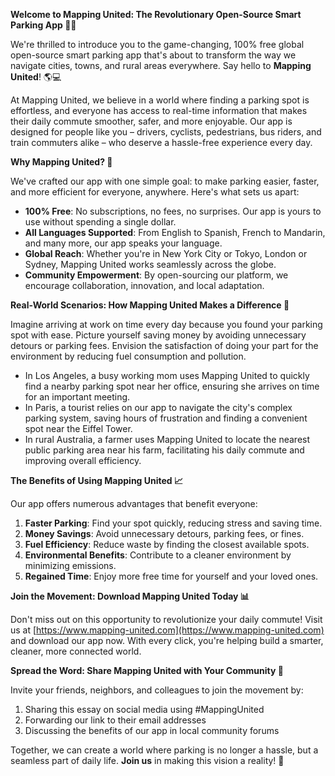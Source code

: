 **Welcome to Mapping United: The Revolutionary Open-Source Smart Parking App 🚀👋**

We're thrilled to introduce you to the game-changing, 100% free global open-source smart parking app that's about to transform the way we navigate cities, towns, and rural areas everywhere. Say hello to **Mapping United**! 🌎💻

At Mapping United, we believe in a world where finding a parking spot is effortless, and everyone has access to real-time information that makes their daily commute smoother, safer, and more enjoyable. Our app is designed for people like you – drivers, cyclists, pedestrians, bus riders, and train commuters alike – who deserve a hassle-free experience every day.

**Why Mapping United? 🤔**

We've crafted our app with one simple goal: to make parking easier, faster, and more efficient for everyone, anywhere. Here's what sets us apart:

*   **100% Free**: No subscriptions, no fees, no surprises. Our app is yours to use without spending a single dollar.
*   **All Languages Supported**: From English to Spanish, French to Mandarin, and many more, our app speaks your language.
*   **Global Reach**: Whether you're in New York City or Tokyo, London or Sydney, Mapping United works seamlessly across the globe.
*   **Community Empowerment**: By open-sourcing our platform, we encourage collaboration, innovation, and local adaptation.

**Real-World Scenarios: How Mapping United Makes a Difference 🌟**

Imagine arriving at work on time every day because you found your parking spot with ease. Picture yourself saving money by avoiding unnecessary detours or parking fees. Envision the satisfaction of doing your part for the environment by reducing fuel consumption and pollution.

*   In Los Angeles, a busy working mom uses Mapping United to quickly find a nearby parking spot near her office, ensuring she arrives on time for an important meeting.
*   In Paris, a tourist relies on our app to navigate the city's complex parking system, saving hours of frustration and finding a convenient spot near the Eiffel Tower.
*   In rural Australia, a farmer uses Mapping United to locate the nearest public parking area near his farm, facilitating his daily commute and improving overall efficiency.

**The Benefits of Using Mapping United 📈**

Our app offers numerous advantages that benefit everyone:

1.  **Faster Parking**: Find your spot quickly, reducing stress and saving time.
2.  **Money Savings**: Avoid unnecessary detours, parking fees, or fines.
3.  **Fuel Efficiency**: Reduce waste by finding the closest available spots.
4.  **Environmental Benefits**: Contribute to a cleaner environment by minimizing emissions.
5.  **Regained Time**: Enjoy more free time for yourself and your loved ones.

**Join the Movement: Download Mapping United Today 📊**

Don't miss out on this opportunity to revolutionize your daily commute! Visit us at [https://www.mapping-united.com](https://www.mapping-united.com) and download our app now. With every click, you're helping build a smarter, cleaner, more connected world.

**Spread the Word: Share Mapping United with Your Community 🤝**

Invite your friends, neighbors, and colleagues to join the movement by:

1.  Sharing this essay on social media using #MappingUnited
2.  Forwarding our link to their email addresses
3.  Discussing the benefits of our app in local community forums

Together, we can create a world where parking is no longer a hassle, but a seamless part of daily life. **Join us** in making this vision a reality! 🌟
